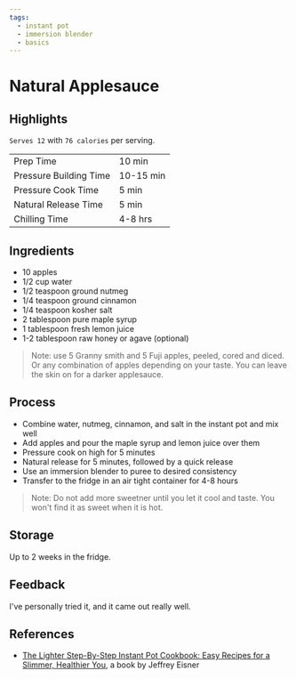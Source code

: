 ```yaml
---
tags:
  - instant pot
  - immersion blender
  - basics
---
```


# Natural Applesauce

## Highlights

`Serves 12` with `76 calories` per serving.

| | |
|----|-----|
| Prep Time               | 10 min    |
| Pressure Building Time  | 10-15 min |
| Pressure Cook Time      | 5 min     |
| Natural Release Time    | 5 min     |
| Chilling Time           | 4-8 hrs   |

## Ingredients

* 10 apples
* 1/2 cup water
* 1/2 teaspoon ground nutmeg
* 1/4 teaspoon ground cinnamon
* 1/4 teaspoon kosher salt
* 2 tablespoon pure maple syrup
* 1 tablespoon fresh lemon juice
* 1-2 tablespoon raw honey or agave (optional)

> Note: use 5 Granny smith and 5 Fuji apples, peeled, cored and diced. Or any combination of apples depending on your taste. You can leave the skin on for a darker applesauce.

## Process

* Combine water, nutmeg, cinnamon, and salt in the instant pot and mix well
* Add apples and pour the maple syrup and lemon juice over them
* Pressure cook on high for 5 minutes
* Natural release for 5 minutes, followed by a quick release
* Use an immersion blender to puree to desired consistency
* Transfer to the fridge in an air tight container for 4-8 hours

> Note: Do not add more sweetner until you let it cool and taste. You won't find it as sweet when it is hot.

## Storage

Up to 2 weeks in the fridge.

## Feedback

I've personally tried it, and it came out really well.

## References

* [The Lighter Step-By-Step Instant Pot Cookbook: Easy Recipes for a Slimmer, Healthier You](https://www.amazon.com/Lighter-Step-Step-Instant-Cookbook/dp/031670637X/), a book by Jeffrey Eisner
